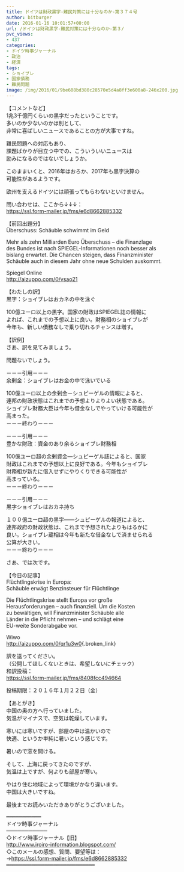 ```yaml
---
title: ドイツは財政黒字-難民対策には十分なのか-第３７４号
author: bitburger
date: 2016-01-16 10:01:57+00:00
url: /ドイツは財政黒字-難民対策には十分なのか-第３/
pvc_views:
- 437
categories:
- ドイツ時事ジャーナル
- 政治
- 経済
tags:
- ショイブレ
- 国家債務
- 難民問題
image: /img/2016/01/9be608bd380c28570e5d4a8ff3e600a8-246x200.jpg
---
```

【コメントなど】  
1兆3千億円くらいの黒字だったということです。  
多いのか少ないのかは別として、  
非常に喜ばしいニュースであることの方が大事ですね。  
  
難民問題への対応もあり、  
課題ばかりが目立つ中での、こういういいニュースは  
励みになるのではないでしょうか。  
  
このままいくと、2016年はおろか、2017年も黒字決算の  
可能性があるようです。  
  
欧州を支えるドイツには頑張ってもらわないといけません。  
  
  
問い合わせは、ここから↓↓↓：  
<https://ssl.form-mailer.jp/fms/e6d8662885332>  
  
  
【前回出題分】  
Überschuss: Schäuble schwimmt im Geld  
  
Mehr als zehn Milliarden Euro Überschuss &#8211; die Finanzlage  
des Bundes ist nach SPIEGEL-Informationen noch besser als  
bislang erwartet. Die Chancen steigen, dass Finanzminister  
Schäuble auch in diesem Jahr ohne neue Schulden auskommt.  
  
Spiegel Online  
<http://aizuppo.com/0/vsao21>  
  
【わたしの訳】  
黒字：ショイブレはおカネの中を泳ぐ  
  
100億ユーロ以上の黒字。国家の財政はSPIEGEL誌の情報に  
よれば、これまでの予想以上に良い。財務相のショイブレが  
今年も、新しい債務なしで乗り切れるチャンスは増す。  
  
  
【訳例】  
さあ、訳を見てみましょう。  
  
問題ないでしょう。  
  
－－－引用－－－  
余剰金：ショイブレはお金の中で泳いでいる  
  
100億ユーロ以上の余剰金－シュピーゲルの情報によると、  
連邦の財政状態はこれまでの予想よりよりよい状態である。  
ショイブレ財務大臣は今年も借金なしでやっていける可能性が  
高まった。  
－－－終わり－－－  
  
  
－－－引用－－－  
豊かな財政：資金のあり余るショイブレ財務相  
  
100億ユーロ超の余剰資金―シュピーゲル誌によると、国家  
財政はこれまでの予想以上に良好である。今年もショイブレ  
財務相が新たに借入せずにやりくりできる可能性が  
高まっている。  
－－－終わり－－－  
  
  
－－－引用－－－  
黒字ショイブレはおカネ持ち  
  
１００億ユーロ超の黒字――シュピーゲルの報道によると、  
連邦政府の財政状態は、これまで予想されたよりもはるかに  
良い。ショイブレ蔵相は今年も新たな借金なしで済ませられる  
公算が大きい。  
－－－終わり－－－  
  
さあ、では次です。  
  
【今日の記事】  
Flüchtlingskrise in Europa:  
Schäuble erwägt Benzinsteuer für Flüchtlinge  
  
Die Flüchtlingskrise stellt Europa vor große  
Herausforderungen &#8211; auch finanziell. Um die Kosten  
zu bewältigen, will Finanzminister Schäuble alle  
Länder in die Pflicht nehmen &#8211; und schlägt eine  
EU-weite Sonderabgabe vor.  
  
Wiwo  
<http://aizuppo.com/0/qr1u3w0>{.broken_link}  
  
訳を送ってください。  
（公開してほしくないときは、希望しないにチェック）  
和訳投稿：  
 <https://ssl.form-mailer.jp/fms/8408fcc494664>  
  
投稿期限：２０１６年１月２２日（金）  
  
【あとがき】  
中国の奥の方へ行っていました。  
気温がマイナスで、空気は乾燥しています。  
  
寒いには寒いですが、部屋の中は温かいので  
快適、というか単純に暑いという感じです。  
  
暑いので窓を開ける。  
  
そして、上海に戻ってきたのですが、  
気温は上ですが、何よりも部屋が寒い。  
  
やはり住む地域によって環境がかなり違います。  
中国は大きいですね。  
  
  
最後までお読みいただきありがとうございました。  
  
  
━━━━━━━━━━━  
ドイツ時事ジャーナル  
───────────  
◇ドイツ時事ジャーナル【旧】  
<http://www.iroiro-information.blogspot.com/>  
◇このメールの感想、質問、要望等は：  
-><https://ssl.form-mailer.jp/fms/e6d8662885332>  
━━━━━━━━━━━━━━━━━━━━━━━━━━━━